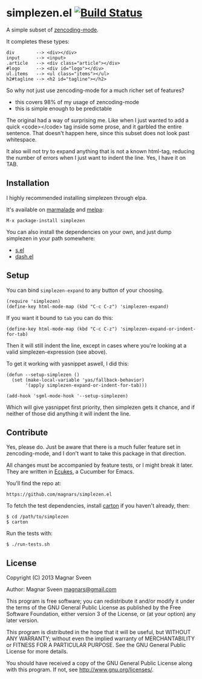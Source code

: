 # simplezen.el [![Build Status](https://secure.travis-ci.org/magnars/simplezen.el.png)](http://travis-ci.org/magnars/simplezen.el)

A simple subset of [zencoding-mode](https://github.com/rooney/zencoding).

It completes these types:

    div        --> <div></div>
    input      --> <input>
    .article   --> <div class="article"></div>
    #logo      --> <div id="logo"></div>
    ul.items   --> <ul class="items"></ul>
    h2#tagline --> <h2 id="tagline"></h2>

So why not just use zencoding-mode for a much richer set of features?

 - this covers 98% of my usage of zencoding-mode
 - this is simple enough to be predictable

The original had a way of surprising me. Like when I just wanted to
add a quick &lt;code>&lt;/code> tag inside some prose, and it garbled the
entire sentence. That doesn't happen here, since this subset does not
look past whitespace.

It also will not try to expand anything that is not a known html-tag,
reducing the number of errors when I just want to indent the line.
Yes, I have it on TAB.

## Installation

I highly recommended installing simplezen through elpa.

It's available on [marmalade](http://marmalade-repo.org/) and
[melpa](http://melpa.milkbox.net/):

    M-x package-install simplezen

You can also install the dependencies on your own, and just dump
simplezen in your path somewhere:

 - <a href="https://github.com/magnars/s.el">s.el</a>
 - <a href="https://github.com/magnars/dash.el">dash.el</a>

## Setup

You can bind `simplezen-expand` to any button of your choosing.

    (require 'simplezen)
    (define-key html-mode-map (kbd "C-c C-z") 'simplezen-expand)

If you want it bound to `tab` you can do this:

    (define-key html-mode-map (kbd "C-c C-z") 'simplezen-expand-or-indent-for-tab)

Then it will still indent the line, except in cases where you're
looking at a valid simplezen-expression (see above).

To get it working with yasnippet aswell, I did this:

    (defun --setup-simplezen ()
      (set (make-local-variable 'yas/fallback-behavior)
           '(apply simplezen-expand-or-indent-for-tab)))

    (add-hook 'sgml-mode-hook '--setup-simplezen)

Which will give yasnippet first priority, then simplezen gets it
chance, and if neither of those did anything it will indent the line.

## Contribute

Yes, please do. Just be aware that there is a much fuller feature set
in zencoding-mode, and I don't want to take this package in that direction.

All changes must be accompanied by feature tests, or I might break it later.
They are written in [Ecukes](http://ecukes.info), a Cucumber for Emacs.

You'll find the repo at:

    https://github.com/magnars/simplezen.el

To fetch the test dependencies, install
[carton](https://github.com/rejeep/carton) if you haven't already,
then:

    $ cd /path/to/simplezen
    $ carton

Run the tests with:

    $ ./run-tests.sh

## License

Copyright (C) 2013 Magnar Sveen

Author: Magnar Sveen <magnars@gmail.com>

This program is free software; you can redistribute it and/or modify
it under the terms of the GNU General Public License as published by
the Free Software Foundation, either version 3 of the License, or
(at your option) any later version.

This program is distributed in the hope that it will be useful,
but WITHOUT ANY WARRANTY; without even the implied warranty of
MERCHANTABILITY or FITNESS FOR A PARTICULAR PURPOSE.  See the
GNU General Public License for more details.

You should have received a copy of the GNU General Public License
along with this program.  If not, see <http://www.gnu.org/licenses/>.
